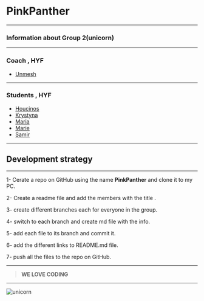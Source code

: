 # PinkPanther

---

### Information about Group 2(unicorn)

---

### Coach , HYF

- [Unmesh](https://github.com/samirm00/PinkPanther/blob/Unmesh/Unmesh.md)

---

### Students , HYF

- [Houcinos](https://github.com/samirm00/PinkPanther/blob/Houcinos/Houcinos.md)
- [Krystyna](https://github.com/samirm00/PinkPanther/blob/krystyna/Krystyna.md)
- [Maria](https://github.com/samirm00/PinkPanther/blob/Maria/Maria.md)
- [Marie](https://github.com/samirm00/PinkPanther/blob/Marie/Marie.md)
- [Samir](https://github.com/samirm00/PinkPanther/blob/samir/Samir.md)

---
## Development strategy

---

1- Cerate a repo on GitHub using the name **PinkPanther** and clone it to my PC.

2- Create a readme file and add the members with the title .

3- create different branches each for everyone in the group.

4- switch to each branch and create md file with the info.

5- add each file to its branch and commit it.

6- add the different links to README.md file.

7- push all the files to the repo on GitHub.

---

> **WE LOVE CODING**

---

![unicorn](https://encrypted-tbn0.gstatic.com/images?q=tbn%3AANd9GcTdEnhkp3LcpVe3Spr4f39PAe46Idlsr2KFrm-KSY53hdWvivIndFooEIJI-IIeCF-8ouwmBe9y&usqp=CAc)
